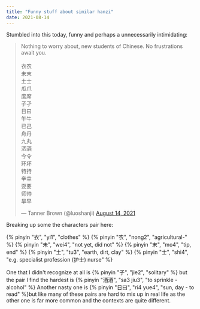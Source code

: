 ```yaml
---
title: "Funny stuff about similar hanzi"
date: 2021-08-14
---
```


Stumbled into this today, funny and perhaps a unnecessarily intimidating:

<blockquote class="twitter-tweet"><p lang="zh" dir="ltr">Nothing to worry about, new students of Chinese. No frustrations await you.<br><br>衣农<br>未末<br>土士<br>瓜爪<br>度席<br>子孑<br>日曰<br>午牛<br>已己<br>舟丹<br>九丸<br>洒酒<br>今令<br>环坏<br>特持<br>辛幸<br>耍要<br>师帅<br>旱早</p>&mdash; Tanner Brown (@luoshanji) <a href="https://twitter.com/luoshanji/status/1426375073359925259?ref_src=twsrc%5Etfw">August 14, 2021</a></blockquote> <script async src="https://platform.twitter.com/widgets.js" charset="utf-8"></script>

Breaking up some the characters pair here:

{% pinyin "衣", "yi1", "clothes" %}
{% pinyin "农", "nong2", "agricultural-" %}
{% pinyin "未", "wei4", "not yet, did not" %}
{% pinyin "末", "mo4", "tip, end" %}
{% pinyin "土", "tu3", "earth, dirt, clay" %}
{% pinyin "士", "shi4", "e.g. specialist profession (护士) nurse" %}

One that I didn't recognize at all is {% pinyin "孑", "jie2", "solitary" %} but the pair I find the hardest is {% pinyin "洒酒", "sa3 jiu3", "to sprinkle - alcohol" %} Another nasty one is {% pinyin "日曰", "ri4 yue4", "sun, day - to read" %}but like many of these pairs are hard to mix up in real life as the other one is far more common and the contexts are quite different.
